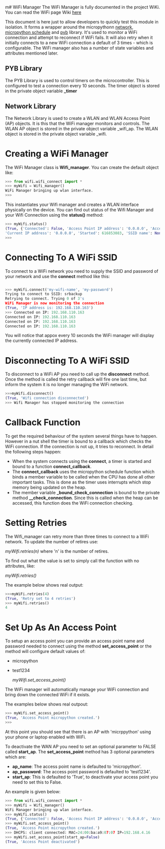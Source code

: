 m# WiFi Manager
The WiFi Manager is fully documented in the project WiKi. 
You can read the WiFi page Wiki [here](https://github.com/SamsungResearchUK-IoT-Meetup/projects/wiki/WiFi)

This document is here just to allow developers to quickly test this module in isolation. It forms a wrapper around the micropythonn
[network](http://docs.micropython.org/en/latest/library/network.html), [micropython schedule](http://docs.micropython.org/en/latest/library/micropython.html) and [pyb](http://docs.micropython.org/en/latest/library/pyb.html) library. It's used to monitor a WiFi connection and attempt to reconnect if WiFi fails.
It will also retry when it initially connects to a new WiFi connection a default of 3 times - which is configurable. The WiFi manager also has a number of state
variables and attributes mentioned later.

## PYB Library
The PYB Library is used to control timers on the microcontroller. This is configured to test a connection every 10 seconds. The timer object is stored in the
private object variable **_timer**

## Network Library
The Network Library is used to create a WLAN and WLAN Access Point (AP) objects. It is this that the WiFi manager monitors and controls. 
The WLAN AP object is stored in the private object variable _wifi_ap.
The WLAN object is stored in the private object variable _wifi.

# Creating a WiFi Manager
The WiFi Manager class is **Wifi_manager**. You can create the default object like:

```python
>>> from wifi.wifi_connect import *
>>> myWifi = Wifi_manager()
WiFi Manager bringing up wlan interface.
>>>

```

This instantiates your Wifi manager and creates a WLAN interface physically on the device.
You can find out status of the Wifi Manager and your Wifi Connection using the **status()** method:

```python
>>> myWifi.status()
(True, {'Connected': False, 'Access Point IP address': '0.0.0.0', 'Access Point Password': None, 'Access Point Name': None, 'Retries': 3, 
'Current IP address': '0.0.0.0', 'Started': 616853083, 'SSID name': None, 'Active monitor': False, 'Password': None, 'Access Point Connected': False})
>>>
```

# Connecting To A WiFi SSID
To connect to a WiFi network you need to supply the SSID and password of your network and use the **connect** method like this:

```python

>>> myWifi.connect('my-wifi-name', 'my-password')
Trying to connect to SSID: srbackup
Retrying to connect. Trying 0 of 3's
WiFi Manager is now monitoring the connection
(True, 'IP address is: 192.168.110.163')
>>> Connected on IP: 192.168.110.163
Connected on IP: 192.168.110.163
Connected on IP: 192.168.110.163
Connected on IP: 192.168.110.163

```
You will notice that appox every 10 seconds the WiFi manager will display the currently connected IP address.

# Disconnecting To A WiFi SSID
To disconnect to a WiFi AP you need to call up the **disconnect** method. Once the method is called the retry callback will fire one last time, but inform
the system it is no longer managing the WiFi network.

```python
>>>myWifi.disconnect()
(True, 'Wifi connection disconnected')
>>> Wifi Manager has stopped monitoring the connection

```

# Callback Function
To get the required behaviour of the system several things have to happen. However in a nut shell the timer is bound to a callback which checks the WiFi 
connection. If the connection is not up, it tries to reconnect. In detail the following steps happen:

- When the system connects using the **connect**, a timer is started and bound to a function **connect_callback**.
- The **connect_callback** uses the micropython schedule function which binds a member variable to be called when the CPU has done all other important tasks. This is done as the timer uses interrupts which stop memory being updated on the heap.
- The member variable **_bound_check_connection** is bound to the private method **__check_connection**. Since this is called when the heap can be accessed, this function does the WiFi connection checking.


# Setting Retries
The Wifi_manager can retry more than three times to connect to a WiFi network. To update the number of retires use:

   *myWifi.retries(n)* where 'n' is the number of retires.
   
To find out what the value is set to simply call the function with no attributes, like:

   *myWifi.retries()*
   
The example below shows real output:

```python
>>>myWiFi.retries(4)
(True, 'Retry set to 4 retries')
>>> myWifi.retries()
4
```


# Set Up As An Access Point
To setup an access point you can provide an access point name and password needed to connect using the method  **set_access_point** or the method will configure 
default values of:
- micropython
- test1234

   *myWifi.set_access_point()*
   
The WiFi manager will automatically manage your WiFi connection and bring down the connected WiFi if it exists.

The examples below shows real outpout:

```python
>>> myWifi.set_access_point()
(True, 'Access Point micropython created.')
>>> 
```

At this point you should see that there is an AP with 'micrppython' using your phone or laptop enabled with WiFi.

To deactivate the WAN AP you need to set an optional parameter to FALSE called **start_ap**. The **set_access_point** method has 3 optional parameters
which are:
- **ap_name**: The access point name is defaulted to 'micropython'.
- **ap_password**: The access point password is defaulted to 'test1234'.
- **start_ap**: This is defaulted to 'True', to deactivate your access point you need to set this to False.

An example is given below:

```python
>>> from wifi.wifi_connect import *
>>> myWifi = Wifi_manager()
WiFi Manager bringing up wlan interface.
>>> myWifi.status()
(True, {'Connected': False, 'Access Point IP address': '0.0.0.0', 'Access Point Password': None, 'Access Point Name': None, 'Retries': 3, 'Current IP address': '0.0.0.0', 'Started': 617119434, 'SSID name': None, 'Active monitor': False, 'Password': None, 'Access Point Connected': False})
>>> myWifi.set_access_point()
(True, 'Access Point micropython created.')
>>> DHCPS: client connected: MAC=24:00:ba:a9:07:07 IP=192.168.4.16
>>> myWifi.set_access_point(start_ap=False)
(True, 'Access Point deactivated')
```





